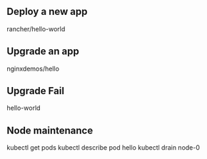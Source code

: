 ## Deploy a new app
rancher/hello-world

## Upgrade an app
nginxdemos/hello

## Upgrade Fail
hello-world

## Node maintenance

kubectl get pods
kubectl describe pod hello
kubectl drain node-0